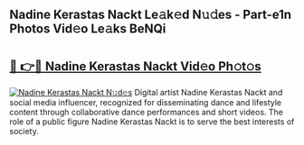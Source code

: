 ## Nadine Kerastas Nackt Le𝚊k𝚎d N𝚞𝚍es - Part-e1n Photos Vid𝚎o Le𝚊ks BeNQi

# <h2><a href="http://fb9zk9.evod.top/?m=Nadine+Kerastas+Nackt">🔗 👉🔴 Nadine Kerastas Nackt Vid𝚎o Ph𝚘t𝚘s</a></h2>

[![Nadine Kerastas Nackt N𝚞d𝚎s](https://i.imgur.com/8V9OHl7.gif)](http://fb9zk9.evod.top/?m=Nadine+Kerastas+Nackt)
Digital artist Nadine Kerastas Nackt and social media influencer, recognized for disseminating dance and lifestyle content through collaborative dance performances and short videos. The role of a public figure Nadine Kerastas Nackt is to serve the best interests of society. 
